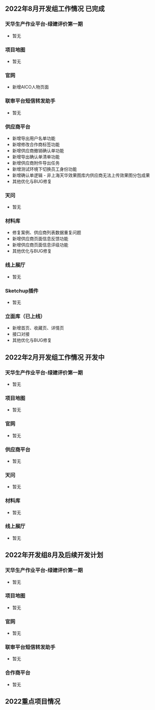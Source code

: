 ## 2022年8月开发组工作情况 已完成

### 天华生产作业平台-绿建评价第一期

- 暂无

### 项目地图

- 暂无

### 官网

- 新增AICO人物页面

### 联审平台短信转发助手

- 暂无

### 供应商平台

- 新增导出用户名单功能
- 新增修改合作商标签功能
- 新增供应商撤销确认单功能
- 新增导出确认单清单功能
- 新增供应商附件导出任务
- 新增测试环境下切换员工身份功能
- 新增确认单逻辑 - 非上海天华效果图库内供应商无法上传效果图分包成果
- 其他优化与BUG修复

### 天问

- 暂无

### 材料库

- 修复案例、供应商列表数据重复问题
- 新增供应商页面信息反馈功能
- 新增供应商页面信息评级功能
- 其他优化与BUG修复

### 线上展厅

- 暂无

### Sketchup插件

- 暂无

### 立面库（已上线）

- 新增首页、收藏页、详情页
- 接口对接
- 其他优化与BUG修复

## 2022年2月开发组工作情况 开发中

### 天华生产作业平台-绿建评价第一期

- 暂无

### 项目地图

- 暂无

### 官网

- 暂无

### 供应商平台

- 暂无

### 天问

- 暂无

### 材料库

- 暂无

### 线上展厅

- 暂无

## 2022年开发组8月及后续开发计划

### 天华生产作业平台-绿建评价第一期

- 暂无

### 项目地图

- 暂无

### 官网

- 暂无

### 联审平台短信转发助手

- 暂无

### 合作商平台

- 暂无

## 2022重点项目情况
